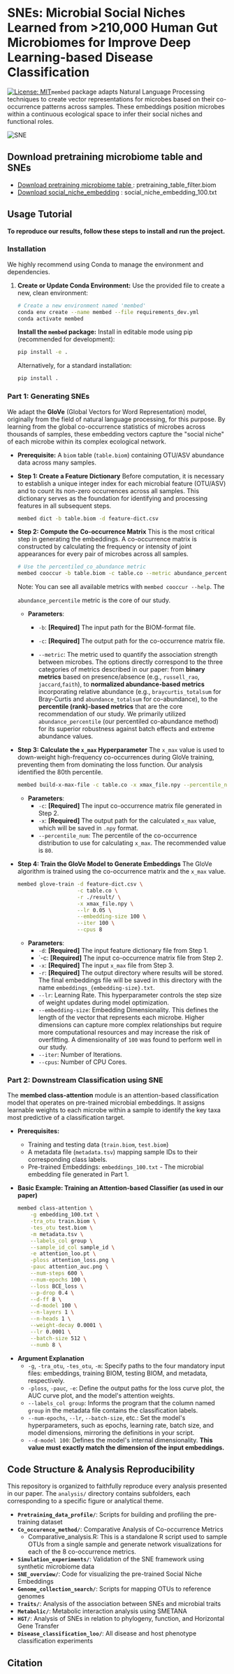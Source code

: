 # SNEs: Microbial Social Niches Learned from >210,000 Human Gut Microbiomes for Improve Deep Learning-based Disease Classification

[![License: MIT](https://img.shields.io/badge/License-MIT-yellow.svg)](https://opensource.org/licenses/MIT)`membed` package adapts Natural Language Processing techniques to create vector representations for microbes based on their co-occurrence patterns across samples. These embeddings position microbes within a continuous ecological space to infer their social niches and functional roles.

![SNE](img/img1.png)

## Download pretraining microbiome table and SNEs

- [Download pretraining microbiome table ](./data/pretraining_table_filter.biom): pretraining_table_filter.biom
- [Download social_niche_embedding](./data/social_niche_embedding_100.txt) : social_niche_embedding_100.txt

## Usage Tutorial

**To reproduce our results, follow these steps to install and run the project.**

### Installation

We highly recommend using Conda to manage the environment and dependencies.

1. **Create or Update Conda Environment:** Use the provided file to create a new, clean environment:

   ```bash
   # Create a new environment named 'membed'
   conda env create --name membed --file requirements_dev.yml
   conda activate membed
   ```

   **Install the `membed` package:** Install in editable mode using pip (recommended for development):

   ```bash
   pip install -e .
   ```

   Alternatively, for a standard installation:

   ```bash
   pip install .
   ```

### Part 1: Generating SNEs

We adapt the **GloVe** (Global Vectors for Word Representation) model, originally from the field of natural language processing, for this purpose. By learning from the global co-occurrence statistics of microbes across thousands of samples, these embedding vectors capture the "social niche" of each microbe within its complex ecological network. 

- **Prerequisite:** A `biom` table (`table.biom`) containing OTU/ASV abundance data across many samples.

- **Step 1: Create a Feature Dictionary** Before computation, it is necessary to establish a unique integer index for each microbial feature (OTU/ASV) and to count its non-zero occurrences across all samples. This dictionary serves as the foundation for identifying and processing features in all subsequent steps.

  ```bash
  membed dict -b table.biom -d feature-dict.csv
  ```

- **Step 2: Compute the Co-occurrence Matrix** This is the most critical step in generating the embeddings. A co-occurrence matrix is constructed by calculating the frequency or intensity of joint appearances for every pair of microbes across all samples.

  ```bash
  # Use the percentiled_co_abundance metric
  membed cooccur -b table.biom -c table.co --metric abundance_percentile --cpus 28
  ```

  Note: You can see all available metrics with `membed cooccur --help`. The 

  `abundance_percentile` metric is the core of our study. 

  + **Parameters**:

    + `-b`: **[Required]** The input path for the BIOM-format file.

    + `-c`: **[Required]** The output path for the co-occurrence matrix file.
    + `--metric`: The metric used to quantify the association strength between microbes. The options directly correspond to the three categories of metrics described in our paper: from **binary metrics** based on presence/absence (e.g., `russell_rao`, `jaccard`,`faith`), to **normalized abundance-based metrics** incorporating relative abundance (e.g., `braycurtis_totalsum` for Bray-Curtis and `abundance_totalsum` for co-abundance), to the **percentile (rank)-based metrics** that are the core recommendation of our study. We primarily utilized `abundance_percentile` (our percentiled co-abundance method) for its superior robustness against batch effects and extreme abundance values.

- **Step 3: Calculate the `x_max` Hyperparameter** The `x_max` value is used to down-weight high-frequency co-occurrences during GloVe training, preventing them from dominating the loss function. Our analysis identified the 80th percentile.

  ```bash
  membed build-x-max-file -c table.co -x xmax_file.npy --percentile_num 80
  ```

  + **Parameters**:
    + `-c`: **[Required]** The input co-occurrence matrix file generated in Step 2.
    + `-x`: **[Required]** The output path for the calculated `x_max` value, which will be saved in `.npy` format.
    + `--percentile_num`: The percentile of the co-occurrence distribution to use for calculating `x_max`. The recommended value is `80`.

- **Step 4: Train the GloVe Model to Generate Embeddings** The GloVe algorithm is trained using the co-occurrence matrix and the `x_max` value. 

  ```bash
  membed glove-train -d feature-dict.csv \
                     -c table.co \
                     -r ./result/ \
                     -x xmax_file.npy \
                     --lr 0.05 \
                     --embedding-size 100 \
                     --iter 100 \
                     --cpus 8
  ```
  
  - **Parameters**:
    - `-d`: **[Required]** The input feature dictionary file from Step 1.
    - `-c: **[Required]** The input co-occurrence matrix file from Step 2.
    - `-x`: **[Required]** The input `x_max` file from Step 3.
    - `-r`: **[Required]** The output directory where results will be stored. The final embeddings file will be saved in this directory with the name `embeddings_{embedding-size}.txt`.
    - `--lr`: Learning Rate. This hyperparameter controls the step size of weight updates during model optimization.
    - `--embedding-size`: Embedding Dimensionality. This defines the length of the vector that represents each microbe. Higher dimensions can capture more complex relationships but require more computational resources and may increase the risk of overfitting. A dimensionality of `100` was found to perform well in our study.
    - `--iter`: Number of Iterations. 
    - `--cpus`: Number of CPU Cores. 

### Part 2: Downstream Classification using SNE

The **membed class-attention** module is an attention-based classification model that operates on pre-trained microbial embeddings. It assigns learnable weights to each microbe within a sample to identify the key taxa most predictive of a classification target.

- **Prerequisites:**

  - Training and testing data (`train.biom`, `test.biom`)
  - A metadata file (`metadata.tsv`) mapping sample IDs to their corresponding class labels.
  - Pre-trained Embeddings: `embeddings_100.txt` \- The microbial embedding file generated in Part 1.

- **Basic Example: Training an Attention-based Classifier (as used in our paper)**

  ```bash
  membed class-attention \
      -g embedding_100.txt \
      -tra_otu train.biom \
      -tes_otu test.biom \
      -m metadata.tsv \
      --labels_col group \
      --sample_id_col sample_id \
      -e attention_loo.pt \
      -ploss attention_loss.png \
      -pauc attention_auc.png \
      --num-steps 600 \
      --num-epochs 100 \
      --loss BCE_loss \
      --p-drop 0.4 \
      --d-ff 8 \
      --d-model 100 \
      --n-layers 1 \
      --n-heads 1 \
      --weight-decay 0.0001 \
      --lr 0.0001 \
      --batch-size 512 \
      --numb 8 \
  ```

+ **Argument Explanation**
  + `-g`, `-tra_otu`, `-tes_otu`, `-m`: Specify paths to the four mandatory input files: embeddings, training BIOM, testing BIOM, and metadata, respectively.
  + `-ploss`, `-pauc`, `-e`: Define the output paths for the loss curve plot, the AUC curve plot, and the model's attention weights.
  + `--labels_col group`: Informs the program that the column named `group` in the metadata file contains the classification labels.
  + `--num-epochs`, `--lr`, `--batch-size`, etc.: Set the model's hyperparameters, such as epochs, learning rate, batch size, and model dimensions, mirroring the definitions in your script.
  + `--d-model 100`: Defines the model's internal dimensionality. **This value must exactly match the dimension of the input embeddings.**

## Code Structure & Analysis Reproducibility

This repository is organized to faithfully reproduce every analysis presented in our paper. The `analysis/` directory contains subfolders, each corresponding to a specific figure or analytical theme.

- **`Pretraining_data_profile/`**: Scripts for building and profiling the pre-training dataset
- **`Co_occurence_method/`**: Comparative Analysis of Co-occurrence Metrics 
  - Comparative_analysis.R: This is a standalone R script used to sample OTUs from a single sample and generate network visualizations for each of the 8 co-occurrence metrics. 
- **`Simulation_experiments/`**: Validation of the SNE framework using synthetic microbiome data
- **`SNE_overview/`**: Code for visualizing the pre-trained Social Niche Embeddings
- **`Genome_collection_search/`**: Scripts for mapping OTUs to reference genomes
- **`Traits/`**: Analysis of the association between SNEs and microbial traits
- **`Metabolic/`**: Metabolic interaction analysis using SMETANA
- **`HGT/`**: Analysis of SNEs in relation to phylogeny, function, and Horizontal Gene Transfer
- **`Disease_classification_loo/`**: All disease and host phenotype classification experiments



## Citation

> 

